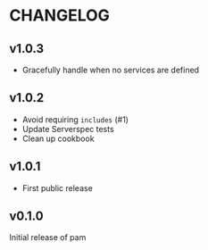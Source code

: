 # CHANGELOG

## v1.0.3

* Gracefully handle when no services are defined

## v1.0.2

* Avoid requiring `includes` (#1)
* Update Serverspec tests
* Clean up cookbook

## v1.0.1

* First public release

## v0.1.0

Initial release of pam
